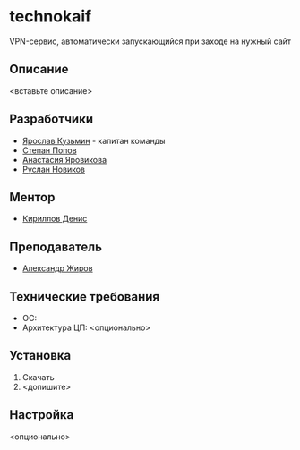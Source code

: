 # technokaif
VPN-сервис, автоматически запускающийся при заходе на нужный сайт

## Описание
<вставьте описание>

## Разработчики
- [Ярослав Кузьмин](https://t.me/yarik_tri) - капитан команды
- [Степан Попов](https://t.me/uniqqque)
- [Анастасия Яровикова](https://t.me/ynastt)
- [Руслан Новиков](https://t.me/ruslann19)

## Ментор
- [Кириллов Денис](https://t.me/denactive)

## Преподаватель
- [Александр Жиров]()

## Технические требования
- ОС:
- Архитектура ЦП:
<опционально>

## Установка
1. Скачать
2. <допишите>

## Настройка
<опционально>
